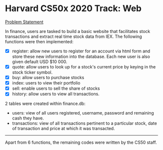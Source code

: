 # Harvard CS50x 2020 Track: Web

[Problem Statement](https://cs50.harvard.edu/x/2020/tracks/web/finance/)

In finance, users are tasked to build a basic website that facilitates stock transactions and extract real time stock data from IEX. The following functions were then implemented:
- [x] register: allow new users to register for an account via html form and store these new information into the database. Each new user is also given default USD $10 000.
- [x] quote: allow users to look up for a stock's current price by keying in the stock ticker symbol.
- [x] buy: allow users to purchase stocks 
- [x] index: users to view their portfolio
- [x] sell: enable users to sell the share of stocks
- [x] history: allow users to view all transactions. 

2 tables were created within finance.db:
 - users: view of all users registered, username, password and remaining cash they have. 
 - transactions: view of all transactions pertinent to a particular stock, date of transaction and price at which it was transacted. 
 
 
 ---
 Apart from 6 functions, the remaining codes were written by the CS50 staff. 
